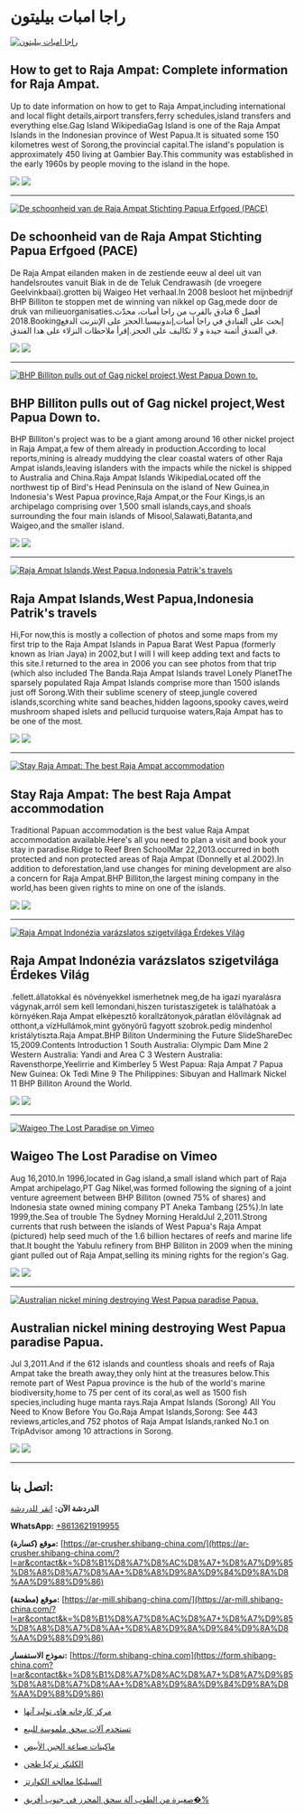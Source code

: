 # راجا امبات بيليتون

<a href="https://swt.shibang-china.com/?l=ar&img&k=%D8%B1%D8%A7%D8%AC%D8%A7+%D8%A7%D9%85%D8%A8%D8%A7%D8%AA+%D8%A8%D9%8A%D9%84%D9%8A%D8%AA%D9%88%D9%86" target="_blank">![راجا امبات بيليتون](http://static.shibang-china.com/all-800x300/939.jpg)</a>

## How to get to Raja Ampat: Complete information for Raja Ampat.
Up to date information on how to get to Raja Ampat,including international and local flight details,airport transfers,ferry schedules,island transfers and everything else.Gag Island WikipediaGag Island is one of the Raja Ampat Islands in the Indonesian province of West Papua.It is situated some 150 kilometres west of Sorong,the provincial capital.The island&#39;s population is approximately 450 living at Gambier Bay.This community was established in the early 1960s by people moving to the island in the hope.


<a href="https://whatsapp.shibangsoft.com/WhatsApp.php" target="_blank" title="WhatsApp">![](http://static.shibang-china.com/icon/whatsapp.png)</a> <a href="https://swt.shibang-china.com/?l=ar&icon&k=%D8%B1%D8%A7%D8%AC%D8%A7+%D8%A7%D9%85%D8%A8%D8%A7%D8%AA+%D8%A8%D9%8A%D9%84%D9%8A%D8%AA%D9%88%D9%86" target="_blank">![](http://static.shibang-china.com/icon/chat-ar.png)</a>

---

<a href="https://swt.shibang-china.com/?l=ar&img&k=%D8%B1%D8%A7%D8%AC%D8%A7+%D8%A7%D9%85%D8%A8%D8%A7%D8%AA+%D8%A8%D9%8A%D9%84%D9%8A%D8%AA%D9%88%D9%86" target="_blank">![De schoonheid van de Raja Ampat Stichting Papua Erfgoed (PACE)](http://static.shibang-china.com/all-800x300/1382.jpg)</a>

## De schoonheid van de Raja Ampat Stichting Papua Erfgoed (PACE)
De Raja Ampat eilanden maken in de zestiende eeuw al deel uit van handelsroutes vanuit Biak in de de Teluk Cendrawasih (de vroegere Geelvinkbaai).grotten bij Waigeo Het verhaal.In 2008 besloot het mijnbedrijf BHP Billiton te stoppen met de winning van nikkel op Gag,mede door de druk van milieuorganisaties.أفضل 6 فنادق بالقرب من راجا أمبات، محدّث 2018.Bookingإبحت على الفنادق في راجا أمبات,إندونيسيا.الحجز على الإنترنت الدفع في الفندق أثمنة جيدة و لا تكاليف على الحجز.إقرأ ملاحظات النزلاء على هدا الفندق.


<a href="https://whatsapp.shibangsoft.com/WhatsApp.php" target="_blank" title="WhatsApp">![](http://static.shibang-china.com/icon/whatsapp.png)</a> <a href="https://swt.shibang-china.com/?l=ar&icon&k=%D8%B1%D8%A7%D8%AC%D8%A7+%D8%A7%D9%85%D8%A8%D8%A7%D8%AA+%D8%A8%D9%8A%D9%84%D9%8A%D8%AA%D9%88%D9%86" target="_blank">![](http://static.shibang-china.com/icon/chat-ar.png)</a>

---

<a href="https://swt.shibang-china.com/?l=ar&img&k=%D8%B1%D8%A7%D8%AC%D8%A7+%D8%A7%D9%85%D8%A8%D8%A7%D8%AA+%D8%A8%D9%8A%D9%84%D9%8A%D8%AA%D9%88%D9%86" target="_blank">![BHP Billiton pulls out of Gag nickel project,West Papua Down to.](http://static.shibang-china.com/all-800x300/17.jpg)</a>

## BHP Billiton pulls out of Gag nickel project,West Papua Down to.
BHP Billiton&#39;s project was to be a giant among around 16 other nickel project in Raja Ampat,a few of them already in production.According to local reports,mining is already muddying the clear coastal waters of other Raja Ampat islands,leaving islanders with the impacts while the nickel is shipped to Australia and China.Raja Ampat Islands WikipediaLocated off the northwest tip of Bird&#39;s Head Peninsula on the island of New Guinea,in Indonesia&#39;s West Papua province,Raja Ampat,or the Four Kings,is an archipelago comprising over 1,500 small islands,cays,and shoals surrounding the four main islands of Misool,Salawati,Batanta,and Waigeo,and the smaller island.


<a href="https://whatsapp.shibangsoft.com/WhatsApp.php" target="_blank" title="WhatsApp">![](http://static.shibang-china.com/icon/whatsapp.png)</a> <a href="https://swt.shibang-china.com/?l=ar&icon&k=%D8%B1%D8%A7%D8%AC%D8%A7+%D8%A7%D9%85%D8%A8%D8%A7%D8%AA+%D8%A8%D9%8A%D9%84%D9%8A%D8%AA%D9%88%D9%86" target="_blank">![](http://static.shibang-china.com/icon/chat-ar.png)</a>

---

<a href="https://swt.shibang-china.com/?l=ar&img&k=%D8%B1%D8%A7%D8%AC%D8%A7+%D8%A7%D9%85%D8%A8%D8%A7%D8%AA+%D8%A8%D9%8A%D9%84%D9%8A%D8%AA%D9%88%D9%86" target="_blank">![Raja Ampat Islands,West Papua,Indonesia Patrik&#39;s travels](http://static.shibang-china.com/all-800x300/976.jpg)</a>

## Raja Ampat Islands,West Papua,Indonesia Patrik&#39;s travels
Hi,For now,this is mostly a collection of photos and some maps from my first trip to the Raja Ampat Islands in Papua Barat West Papua (formerly known as Irian Jaya) in 2002,but I will I will keep adding text and facts to this site.I returned to the area in 2006 you can see photos from that trip (which also included The Banda.Raja Ampat Islands travel Lonely PlanetThe sparsely populated Raja Ampat Islands comprise more than 1500 islands just off Sorong.With their sublime scenery of steep,jungle covered islands,scorching white sand beaches,hidden lagoons,spooky caves,weird mushroom shaped islets and pellucid turquoise waters,Raja Ampat has to be one of the most.


<a href="https://whatsapp.shibangsoft.com/WhatsApp.php" target="_blank" title="WhatsApp">![](http://static.shibang-china.com/icon/whatsapp.png)</a> <a href="https://swt.shibang-china.com/?l=ar&icon&k=%D8%B1%D8%A7%D8%AC%D8%A7+%D8%A7%D9%85%D8%A8%D8%A7%D8%AA+%D8%A8%D9%8A%D9%84%D9%8A%D8%AA%D9%88%D9%86" target="_blank">![](http://static.shibang-china.com/icon/chat-ar.png)</a>

---

<a href="https://swt.shibang-china.com/?l=ar&img&k=%D8%B1%D8%A7%D8%AC%D8%A7+%D8%A7%D9%85%D8%A8%D8%A7%D8%AA+%D8%A8%D9%8A%D9%84%D9%8A%D8%AA%D9%88%D9%86" target="_blank">![Stay Raja Ampat: The best Raja Ampat accommodation](http://static.shibang-china.com/all-800x300/1315.jpg)</a>

## Stay Raja Ampat: The best Raja Ampat accommodation
Traditional Papuan accommodation is the best value Raja Ampat accommodation available.Here&#39;s all you need to plan a visit and book your stay in paradise.Ridge to Reef Bren SchoolMar 22,2013.occurred in both protected and non protected areas of Raja Ampat (Donnelly et al.2002).In addition to deforestation,land use changes for mining development are also a concern for Raja Ampat.BHP Billiton,the largest mining company in the world,has been given rights to mine on one of the islands.


<a href="https://whatsapp.shibangsoft.com/WhatsApp.php" target="_blank" title="WhatsApp">![](http://static.shibang-china.com/icon/whatsapp.png)</a> <a href="https://swt.shibang-china.com/?l=ar&icon&k=%D8%B1%D8%A7%D8%AC%D8%A7+%D8%A7%D9%85%D8%A8%D8%A7%D8%AA+%D8%A8%D9%8A%D9%84%D9%8A%D8%AA%D9%88%D9%86" target="_blank">![](http://static.shibang-china.com/icon/chat-ar.png)</a>

---

<a href="https://swt.shibang-china.com/?l=ar&img&k=%D8%B1%D8%A7%D8%AC%D8%A7+%D8%A7%D9%85%D8%A8%D8%A7%D8%AA+%D8%A8%D9%8A%D9%84%D9%8A%D8%AA%D9%88%D9%86" target="_blank">![Raja Ampat Indonézia varázslatos szigetvilága Érdekes Világ](http://static.shibang-china.com/all-800x300/26.jpg)</a>

## Raja Ampat Indonézia varázslatos szigetvilága Érdekes Világ
.fellett.állatokkal és növényekkel ismerhetnek meg,de ha igazi nyaralásra vágynak,arról sem kell lemondani,hiszen turistaszigetek is találhatóak a környéken.Raja Ampat elképesztő korallzátonyok,páratlan élővilágnak ad otthont,a vízHullámok,mint gyönyörű fagyott szobrok.pedig mindenhol kristálytiszta.Raja Ampat.BHP Biliton Undermining the Future SlideShareDec 15,2009.Contents Introduction 1 South Australia: Olympic Dam Mine 2 Western Australia: Yandi and Area C 3 Western Australia: Ravensthorpe,Yeelirrie and Kimberley 5 West Papua: Raja Ampat 7 Papua New Guinea: Ok Tedi Mine 9 The Philippines: Sibuyan and Hallmark Nickel 11 BHP Billiton Around the World.


<a href="https://whatsapp.shibangsoft.com/WhatsApp.php" target="_blank" title="WhatsApp">![](http://static.shibang-china.com/icon/whatsapp.png)</a> <a href="https://swt.shibang-china.com/?l=ar&icon&k=%D8%B1%D8%A7%D8%AC%D8%A7+%D8%A7%D9%85%D8%A8%D8%A7%D8%AA+%D8%A8%D9%8A%D9%84%D9%8A%D8%AA%D9%88%D9%86" target="_blank">![](http://static.shibang-china.com/icon/chat-ar.png)</a>

---

<a href="https://swt.shibang-china.com/?l=ar&img&k=%D8%B1%D8%A7%D8%AC%D8%A7+%D8%A7%D9%85%D8%A8%D8%A7%D8%AA+%D8%A8%D9%8A%D9%84%D9%8A%D8%AA%D9%88%D9%86" target="_blank">![Waigeo The Lost Paradise on Vimeo](http://static.shibang-china.com/all-800x300/984.jpg)</a>

## Waigeo The Lost Paradise on Vimeo
Aug 16,2010.In 1996,located in Gag island,a small island which part of Raja Ampat archipelago,PT Gag Nikel,was formed following the signing of a joint venture agreement between BHP Billiton (owned 75% of shares) and Indonesia state owned mining company PT Aneka Tambang (25%).In late 1999,the.Sea of trouble The Sydney Morning HeraldJul 2,2011.Strong currents that rush between the islands of West Papua&#39;s Raja Ampat (pictured) help seed much of the 1.6 billion hectares of reefs and marine life that.It bought the Yabulu refinery from BHP Billiton in 2009 when the mining giant pulled out of Raja Ampat,selling its mining rights for the region&#39;s Gag.


<a href="https://whatsapp.shibangsoft.com/WhatsApp.php" target="_blank" title="WhatsApp">![](http://static.shibang-china.com/icon/whatsapp.png)</a> <a href="https://swt.shibang-china.com/?l=ar&icon&k=%D8%B1%D8%A7%D8%AC%D8%A7+%D8%A7%D9%85%D8%A8%D8%A7%D8%AA+%D8%A8%D9%8A%D9%84%D9%8A%D8%AA%D9%88%D9%86" target="_blank">![](http://static.shibang-china.com/icon/chat-ar.png)</a>

---

<a href="https://swt.shibang-china.com/?l=ar&img&k=%D8%B1%D8%A7%D8%AC%D8%A7+%D8%A7%D9%85%D8%A8%D8%A7%D8%AA+%D8%A8%D9%8A%D9%84%D9%8A%D8%AA%D9%88%D9%86" target="_blank">![Australian nickel mining destroying West Papua paradise Papua.](http://static.shibang-china.com/all-800x300/528.jpg)</a>

## Australian nickel mining destroying West Papua paradise Papua.
Jul 3,2011.And if the 612 islands and countless shoals and reefs of Raja Ampat take the breath away,they only hint at the treasures below.This remote part of West Papua province is the hub of the world&#39;s marine biodiversity,home to 75 per cent of its coral,as well as 1500 fish species,including huge manta rays.Raja Ampat Islands (Sorong) All You Need to Know Before You Go.Raja Ampat Islands,Sorong: See 443 reviews,articles,and 752 photos of Raja Ampat Islands,ranked No.1 on TripAdvisor among 10 attractions in Sorong.


<a href="https://whatsapp.shibangsoft.com/WhatsApp.php" target="_blank" title="WhatsApp">![](http://static.shibang-china.com/icon/whatsapp.png)</a> <a href="https://swt.shibang-china.com/?l=ar&icon&k=%D8%B1%D8%A7%D8%AC%D8%A7+%D8%A7%D9%85%D8%A8%D8%A7%D8%AA+%D8%A8%D9%8A%D9%84%D9%8A%D8%AA%D9%88%D9%86" target="_blank">![](http://static.shibang-china.com/icon/chat-ar.png)</a>

---
## اتصل بنا:

**الدردشة الآن:** [انقر للدردشة](https://swt.shibang-china.com?l=ar&contact&k=%D8%B1%D8%A7%D8%AC%D8%A7+%D8%A7%D9%85%D8%A8%D8%A7%D8%AA+%D8%A8%D9%8A%D9%84%D9%8A%D8%AA%D9%88%D9%86)

**WhatsApp:**  [+8613621919955](https://whatsapp.shibangsoft.com/WhatsApp.php)

**موقع (كسارة):** [https://ar-crusher.shibang-china.com/](https://ar-crusher.shibang-china.com/?l=ar&contact&k=%D8%B1%D8%A7%D8%AC%D8%A7+%D8%A7%D9%85%D8%A8%D8%A7%D8%AA+%D8%A8%D9%8A%D9%84%D9%8A%D8%AA%D9%88%D9%86)

**موقع (مطحنة):** [https://ar-mill.shibang-china.com/](https://ar-mill.shibang-china.com/?l=ar&contact&k=%D8%B1%D8%A7%D8%AC%D8%A7+%D8%A7%D9%85%D8%A8%D8%A7%D8%AA+%D8%A8%D9%8A%D9%84%D9%8A%D8%AA%D9%88%D9%86)

**نموذج الاستفسار:** [https://form.shibang-china.com](https://form.shibang-china.com?l=ar&contact&k=%D8%B1%D8%A7%D8%AC%D8%A7+%D8%A7%D9%85%D8%A8%D8%A7%D8%AA+%D8%A8%D9%8A%D9%84%D9%8A%D8%AA%D9%88%D9%86)

* [مرکز کارخانه های تولید آنها](../21/%D9%85%D8%B1%DA%A9%D8%B2%20%DA%A9%D8%A7%D8%B1%D8%AE%D8%A7%D9%86%D9%87%20%D9%87%D8%A7%DB%8C%20%D8%AA%D9%88%D9%84%DB%8C%D8%AF%20%D8%A2%D9%86%D9%87%D8%A7.md)

* [تستخدم آلات سحق ملموسة للبيع](../25/%D8%AA%D8%B3%D8%AA%D8%AE%D8%AF%D9%85%20%D8%A2%D9%84%D8%A7%D8%AA%20%D8%B3%D8%AD%D9%82%20%D9%85%D9%84%D9%85%D9%88%D8%B3%D8%A9%20%D9%84%D9%84%D8%A8%D9%8A%D8%B9.md)

* [ماكينات صناعة الجبن الأبيض](../21/%D9%85%D8%A7%D9%83%D9%8A%D9%86%D8%A7%D8%AA%20%D8%B5%D9%86%D8%A7%D8%B9%D8%A9%20%D8%A7%D9%84%D8%AC%D8%A8%D9%86%20%D8%A7%D9%84%D8%A3%D8%A8%D9%8A%D8%B6.md)

* [الكلنكر تركيا طحن](../25/%D8%A7%D9%84%D9%83%D9%84%D9%86%D9%83%D8%B1%20%D8%AA%D8%B1%D9%83%D9%8A%D8%A7%20%D8%B7%D8%AD%D9%86.md)

* [السيليكا معالجة الكوارتز](../24/%D8%A7%D9%84%D8%B3%D9%8A%D9%84%D9%8A%D9%83%D8%A7%20%D9%85%D8%B9%D8%A7%D9%84%D8%AC%D8%A9%20%D8%A7%D9%84%D9%83%D9%88%D8%A7%D8%B1%D8%AA%D8%B2.md)

* [صغيرة من الطوب آلة سحق المحرز في جنوب أفريق�%](../23/%D8%B5%D8%BA%D9%8A%D8%B1%D8%A9%20%D9%85%D9%86%20%D8%A7%D9%84%D8%B7%D9%88%D8%A8%20%D8%A2%D9%84%D8%A9%20%D8%B3%D8%AD%D9%82%20%D8%A7%D9%84%D9%85%D8%AD%D8%B1%D8%B2%20%D9%81%D9%8A%20%D8%AC%D9%86%D9%88%D8%A8%20%D8%A3%D9%81%D8%B1%D9%8A%D9%82%EF%BF%BD%25.md)
